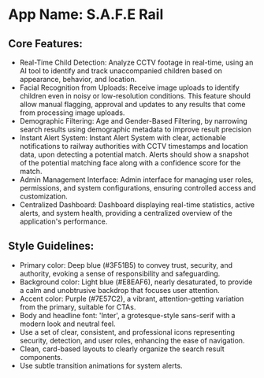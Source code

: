 # **App Name**: S.A.F.E Rail

## Core Features:

- Real-Time Child Detection: Analyze CCTV footage in real-time, using an AI tool to identify and track unaccompanied children based on appearance, behavior, and location.
- Facial Recognition from Uploads: Receive image uploads to identify children even in noisy or low-resolution conditions. This feature should allow manual flagging, approval and updates to any results that come from processing image uploads.
- Demographic Filtering: Age and Gender-Based Filtering, by narrowing search results using demographic metadata to improve result precision
- Instant Alert System: Instant Alert System with clear, actionable notifications to railway authorities with CCTV timestamps and location data, upon detecting a potential match. Alerts should show a snapshot of the potential matching face along with a confidence score for the match.
- Admin Management Interface: Admin interface for managing user roles, permissions, and system configurations, ensuring controlled access and customization.
- Centralized Dashboard: Dashboard displaying real-time statistics, active alerts, and system health, providing a centralized overview of the application's performance.

## Style Guidelines:

- Primary color: Deep blue (#3F51B5) to convey trust, security, and authority, evoking a sense of responsibility and safeguarding.
- Background color: Light blue (#E8EAF6), nearly desaturated, to provide a calm and unobtrusive backdrop that focuses user attention.
- Accent color: Purple (#7E57C2), a vibrant, attention-getting variation from the primary, suitable for CTAs.
- Body and headline font: 'Inter', a grotesque-style sans-serif with a modern look and neutral feel.
- Use a set of clear, consistent, and professional icons representing security, detection, and user roles, enhancing the ease of navigation.
- Clean, card-based layouts to clearly organize the search result components.
- Use subtle transition animations for system alerts.